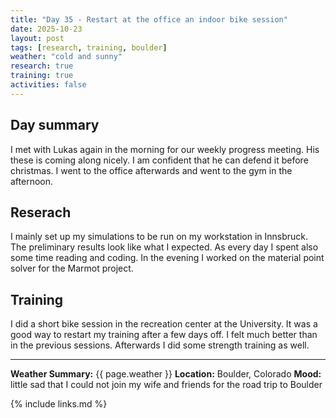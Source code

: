 ```yaml
---
title: "Day 35 - Restart at the office an indoor bike session"
date: 2025-10-23
layout: post
tags: [research, training, boulder]
weather: "cold and sunny"
research: true
training: true
activities: false
---
```


## Day summary
I met with Lukas again in the morning for our weekly progress meeting.
His these is coming along nicely. I am confident that he can defend it before christmas.
I went to the office afterwards and went to the gym in the afternoon.

## Reserach
I mainly set up my simulations to be run on my workstation in Innsbruck. The preliminary results look like what I expected.
As every day I spent also some time reading and coding. 
In the evening I worked on the material point solver for the Marmot project.

## Training
I did a short bike session in the recreation center at the University. It was a good way to restart my training after a few days off.
I felt much better than in the previous sessions. 
Afterwards I did some strength training as well.

---

**Weather Summary:** {{ page.weather }}
**Location:** Boulder, Colorado
**Mood:** little sad that I could not join my wife and friends for the road trip to Boulder

{% include links.md %}
